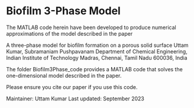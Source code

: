 # Biofilm 3-Phase Model	

The MATLAB code herein have been developed to produce numerical approximations of the model described in the paper

A three-phase model for biofilm formation on a porous solid surface
Uttam Kumar, Subramaniam Pushpavanam
Department of Chemical Engineering, Indian Institute of Technology Madras, Chennai, Tamil Nadu 600036, India


The folder Biofilm3Phase_code provides a MATLAB code that solves the one-dimensional model described in the paper. 

Please ensure you cite our paper if you use this code.

Maintainer: Uttam Kumar
Last updated: September 2023
